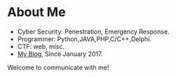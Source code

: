 # About Me

- Cyber Security: Penestration, Emergency Response.
- Programmer: Python,JAVA,PHP,C/C++,Delphi.
- CTF: web, misc.
- [My Blog](https://www.lsablog.com), Since January 2017.

Welcome to communicate with me!
